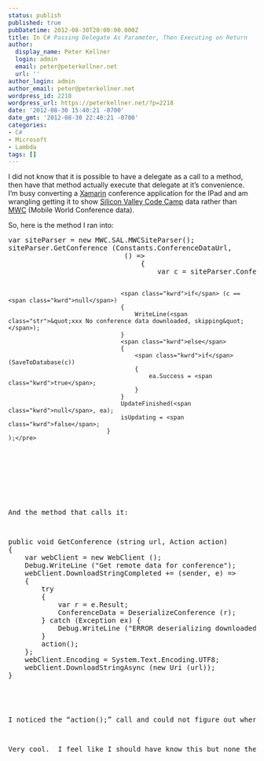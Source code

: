 ```yaml
---
status: publish
published: true
pubDatetime: 2012-08-30T20:00:00.000Z
title: In C# Passing Delegate As Parameter, Then Executing on Return
author:
  display_name: Peter Kellner
  login: admin
  email: peter@peterkellner.net
  url: ''
author_login: admin
author_email: peter@peterkellner.net
wordpress_id: 2218
wordpress_url: https://peterkellner.net/?p=2218
date: '2012-08-30 15:40:21 -0700'
date_gmt: '2012-08-30 22:40:21 -0700'
categories:
- C#
- Microsoft
- Lambda
tags: []
---
```

<p>I did not know that it is possible to have a delegate as a call to a method, then have that method actually execute that delegate at it’s convenience.&#160; I’m busy converting a <a href="http://xamarin.com/">Xamarin</a> conference application for the IPad and am wrangling getting it to show <a href="http://www.siliconvalley-codecamp.com/">Silicon Valley Code Camp</a> data rather than <a href="http://blog.xamarin.com/2012/02/24/mwc_2012/">MWC</a> (Mobile World Conference data).</p>
<p>So, here is the method I ran into:</p>
<pre class="csharpcode">var siteParser = <span class="kwrd">new</span> MWC.SAL.MWCSiteParser();
siteParser.GetConference (Constants.ConferenceDataUrl,
                            () =&gt;
                                {
                                    var c = siteParser.ConferenceData;

                                    <span class="kwrd">if</span> (c == <span class="kwrd">null</span>)
                                    {
                                        WriteLine(<span class="str">&quot;xxx No conference data downloaded, skipping&quot;</span>);
                                    }
                                    <span class="kwrd">else</span>
                                    {
                                        <span class="kwrd">if</span> (SaveToDatabase(c))
                                        {
                                            ea.Success = <span class="kwrd">true</span>;
                                        }
                                    }
                                    UpdateFinished(<span class="kwrd">null</span>, ea);
                                    isUpdating = <span class="kwrd">false</span>;
                                }
    );</pre>
<style type="text/css">
<p>.csharpcode, .csharpcode pre<br />
{<br />
	font-size: small;<br />
	color: black;<br />
	font-family: consolas, "Courier New", courier, monospace;<br />
	background-color: #ffffff;<br />
	/*white-space: pre;*/<br />
}<br />
.csharpcode pre { margin: 0em; }<br />
.csharpcode .rem { color: #008000; }<br />
.csharpcode .kwrd { color: #0000ff; }<br />
.csharpcode .str { color: #006080; }<br />
.csharpcode .op { color: #0000c0; }<br />
.csharpcode .preproc { color: #cc6633; }<br />
.csharpcode .asp { background-color: #ffff00; }<br />
.csharpcode .html { color: #800000; }<br />
.csharpcode .attr { color: #ff0000; }<br />
.csharpcode .alt<br />
{<br />
	background-color: #f4f4f4;<br />
	width: 100%;<br />
	margin: 0em;<br />
}<br />
.csharpcode .lnum { color: #606060; }</style>
<p>&#160;</p>
<p>And the method that calls it:</p>
<pre class="csharpcode"><span class="kwrd">public</span> <span class="kwrd">void</span> GetConference (<span class="kwrd">string</span> url, Action action)
{
    var webClient = <span class="kwrd">new</span> WebClient ();
    Debug.WriteLine (<span class="str">&quot;Get remote data for conference&quot;</span>);
    webClient.DownloadStringCompleted += (sender, e) =&gt;
    {
        <span class="kwrd">try</span> 
        {
            var r = e.Result;
            ConferenceData = DeserializeConference (r);
        } <span class="kwrd">catch</span> (Exception ex) {
            Debug.WriteLine (<span class="str">&quot;ERROR deserializing downloaded conference XML: &quot;</span> + ex);
        }
        action();
    };
    webClient.Encoding = System.Text.Encoding.UTF8;
    webClient.DownloadStringAsync (<span class="kwrd">new</span> Uri (url));
}</pre>
<style type="text/css">
<p>.csharpcode, .csharpcode pre<br />
{<br />
	font-size: small;<br />
	color: black;<br />
	font-family: consolas, "Courier New", courier, monospace;<br />
	background-color: #ffffff;<br />
	/*white-space: pre;*/<br />
}<br />
.csharpcode pre { margin: 0em; }<br />
.csharpcode .rem { color: #008000; }<br />
.csharpcode .kwrd { color: #0000ff; }<br />
.csharpcode .str { color: #006080; }<br />
.csharpcode .op { color: #0000c0; }<br />
.csharpcode .preproc { color: #cc6633; }<br />
.csharpcode .asp { background-color: #ffff00; }<br />
.csharpcode .html { color: #800000; }<br />
.csharpcode .attr { color: #ff0000; }<br />
.csharpcode .alt<br />
{<br />
	background-color: #f4f4f4;<br />
	width: 100%;<br />
	margin: 0em;<br />
}<br />
.csharpcode .lnum { color: #606060; }</style></p>
<p>I noticed the “action();” call and could not figure out where that was coming from until I noticed it was the second paramter of GetConference().&#160; Then, I looked at the call (first chunk of code) and there was a delegate!</p>
<p>Very cool.&#160; I feel like I should have know this but none the less, I do know.</p>
